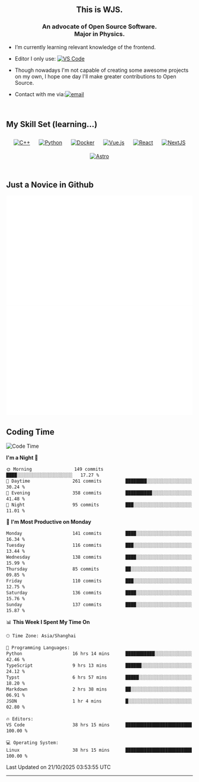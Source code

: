 ## <div align="center">This is WJS.</div>  
  

### <div align="center">An advocate of Open Source Software.<br>Major in Physics.</div>  
  

- I’m currently learning relevant knowledge of the frontend.  
  

- Editor I only use: [![VS Code](https://img.shields.io/badge/-VS%20Code-007ACC?style=plastic&logo=visual-studio-code)](https://code.visualstudio.com/)  
  

- Though nowadays I'm not capable of creating some awesome projects on my own, I hope one day I'll make greater contributions to Open Source.  
  

- Contact with me via:[![email](https://img.shields.io/badge/My-e--mail-red)](mailto:wjs@wjsphy.top)  
  

<br/>  


## My Skill Set (learning...)
<div align="center">  
<a href="https://www.cplusplus.com/" target="_blank"><img style="margin: 10px" src="https://profilinator.rishav.dev/skills-assets/cplusplus-original.svg" alt="C++" height="50" /></a>  
<a href="https://www.python.org/" target="_blank"><img style="margin: 10px" src="https://profilinator.rishav.dev/skills-assets/python-original.svg" alt="Python" height="50" /></a>  
<a href="https://www.docker.com/" target="_blank"><img style="margin: 10px" src="https://profilinator.rishav.dev/skills-assets/docker-original-wordmark.svg" alt="Docker" height="50" /></a>  
<a href="https://vuejs.org/" target="_blank"><img style="margin: 10px" src="https://profilinator.rishav.dev/skills-assets/vuejs-original-wordmark.svg" alt="Vue.js" height="50" /></a>  
<a href="https://reactjs.org/" target="_blank"><img style="margin: 10px" src="https://profilinator.rishav.dev/skills-assets/react-original-wordmark.svg" alt="React" height="50" /></a>  
<a href="https://nextjs.org/" target="_blank"><img style="margin: 10px" src="https://profilinator.rishav.dev/skills-assets/nextjs.png" alt="NextJS" height="50" /></a>  
<a href="https://www.astro.build/" target="_blank"><img style="margin: 10px" src="https://profilinator.rishav.dev/skills-assets/astro.svg" alt="Astro" height="50" /></a>   
</div>

<br/>  


## Just a Novice in Github  
![](https://raw.githubusercontent.com/wjsoj/github-stats-transparent/output/generated/overview.svg)
![](https://raw.githubusercontent.com/wjsoj/github-stats-transparent/output/generated/languages.svg)

## Coding Time

<!--START_SECTION:waka-->
![Code Time](http://img.shields.io/badge/Code%20Time-1%2C493%20hrs%2042%20mins-blue)

**I'm a Night 🦉** 

```text
🌞 Morning                149 commits         ████░░░░░░░░░░░░░░░░░░░░░   17.27 % 
🌆 Daytime                261 commits         ████████░░░░░░░░░░░░░░░░░   30.24 % 
🌃 Evening                358 commits         ██████████░░░░░░░░░░░░░░░   41.48 % 
🌙 Night                  95 commits          ███░░░░░░░░░░░░░░░░░░░░░░   11.01 % 
```
📅 **I'm Most Productive on Monday** 

```text
Monday                   141 commits         ████░░░░░░░░░░░░░░░░░░░░░   16.34 % 
Tuesday                  116 commits         ███░░░░░░░░░░░░░░░░░░░░░░   13.44 % 
Wednesday                138 commits         ████░░░░░░░░░░░░░░░░░░░░░   15.99 % 
Thursday                 85 commits          ██░░░░░░░░░░░░░░░░░░░░░░░   09.85 % 
Friday                   110 commits         ███░░░░░░░░░░░░░░░░░░░░░░   12.75 % 
Saturday                 136 commits         ████░░░░░░░░░░░░░░░░░░░░░   15.76 % 
Sunday                   137 commits         ████░░░░░░░░░░░░░░░░░░░░░   15.87 % 
```


📊 **This Week I Spent My Time On** 

```text
🕑︎ Time Zone: Asia/Shanghai

💬 Programming Languages: 
Python                   16 hrs 14 mins      ███████████░░░░░░░░░░░░░░   42.46 % 
TypeScript               9 hrs 13 mins       ██████░░░░░░░░░░░░░░░░░░░   24.12 % 
Typst                    6 hrs 57 mins       █████░░░░░░░░░░░░░░░░░░░░   18.20 % 
Markdown                 2 hrs 38 mins       ██░░░░░░░░░░░░░░░░░░░░░░░   06.91 % 
JSON                     1 hr 4 mins         █░░░░░░░░░░░░░░░░░░░░░░░░   02.80 % 

🔥 Editors: 
VS Code                  38 hrs 15 mins      █████████████████████████   100.00 % 

💻 Operating System: 
Linux                    38 hrs 15 mins      █████████████████████████   100.00 % 
```


 Last Updated on 21/10/2025 03:53:55 UTC
<!--END_SECTION:waka-->

----

<!--
**wjsoj/wjsoj** is a ✨ _special_ ✨ repository because its `README.md` (this file) appears on your GitHub profile.

Here are some ideas to get you started:

- 🔭 I’m currently working on ...
- 🌱 I’m currently learning ...
- 👯 I’m looking to collaborate on ...
- 🤔 I’m looking for help with ...
- 💬 Ask me about ...
- 📫 How to reach me: ...
- 😄 Pronouns: ...
- ⚡ Fun fact: ...
-->
